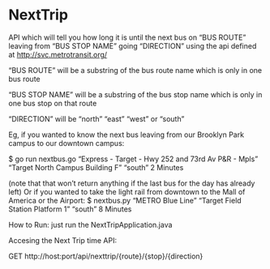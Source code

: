 # NextTrip

API which will tell you how long it is until
the next bus on “BUS ROUTE” leaving from “BUS STOP NAME” going “DIRECTION”
using the api defined at http://svc.metrotransit.org/


“BUS ROUTE” will be a substring of the bus route name which is only in one bus
route

“BUS STOP NAME” will be a substring of the bus stop name which is only in one bus
stop on that route

“DIRECTION” will be “north” “east” “west” or “south”


Eg, if you wanted to know the next bus leaving from our Brooklyn Park campus to
our downtown campus:

$ go run nextbus.go “Express - Target - Hwy 252 and 73rd Av P&R - Mpls” “Target
North Campus Building F” “south”
2 Minutes

(note that that won’t return anything if the last bus for the day has already left)
Or if you wanted to take the light rail from downtown to the Mall of America or the
Airport:
$ nextbus.py “METRO Blue Line” “Target Field Station Platform 1” “south”
8 Minutes



How to Run:
just run the NextTripApplication.java

Accesing the Next Trip time API:

GET
http://host:port/api/nexttrip/{route}/{stop}/{direction}
